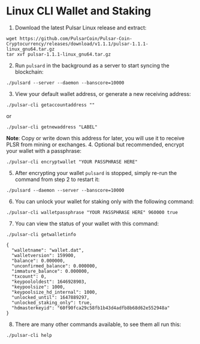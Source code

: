 # Linux CLI Wallet and Staking

 1. Download the latest Pulsar Linux release and extract:
 ```
 wget https://github.com/PulsarCoin/Pulsar-Coin-Cryptocurrency/releases/download/v1.1.1/pulsar-1.1.1-linux_gnu64.tar.gz
tar xvf pulsar-1.1.1-linux_gnu64.tar.gz
```
 2. Run `pulsard` in the background as a server to start syncing the blockchain:
 ```
 ./pulsard --server --daemon --banscore=10000
 ```
3. View your default wallet address, or generate a new receiving address:
```
./pulsar-cli getaccountaddress ""
```
or
```
./pulsar-cli getnewaddress "LABEL"
```
**Note**: Copy or write down this address for later, you will use it to receive PLSR from mining or exchanges.
4. Optional but recommended, encrypt your wallet with a passphrase:
```
./pulsar-cli encryptwallet "YOUR PASSPHRASE HERE"
```
5. After encrypting your wallet `pulsard` is stopped, simply re-run the command from step 2 to restart it:
```
./pulsard --daemon --server --banscore=10000
```
6. You can unlock your wallet for staking only with the following command:
```
./pulsar-cli walletpassphrase "YOUR PASSPHRASE HERE" 960000 true
```
7. You can view the status of your wallet with this command:
```
./pulsar-cli getwalletinfo
```
```
{
  "walletname": "wallet.dat",
  "walletversion": 159900,
  "balance": 0.000000,
  "unconfirmed_balance": 0.000000,
  "immature_balance": 0.000000,
  "txcount": 0,
  "keypoololdest": 1646928903,
  "keypoolsize": 1000,
  "keypoolsize_hd_internal": 1000,
  "unlocked_until": 1647889297,
  "unlocked_staking_only": true,
  "hdmasterkeyid": "60f90fca29c58fb1b43d4adfb8b68d62e552948a"
}
```
8. There are many other commands available, to see them all run this:
```
./pulsar-cli help
```
